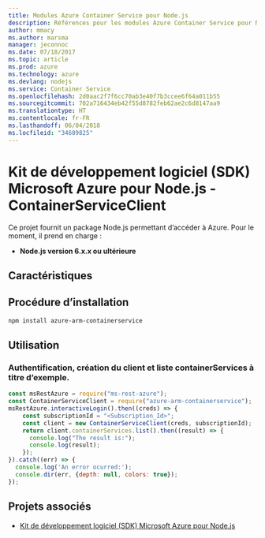 ```yaml
---
title: Modules Azure Container Service pour Node.js
description: Références pour les modules Azure Container Service pour Node.js
author: mmacy
ms.author: marsma
manager: jeconnoc
ms.date: 07/18/2017
ms.topic: article
ms.prod: azure
ms.technology: azure
ms.devlang: nodejs
ms.service: Container Service
ms.openlocfilehash: 2d0aac2f7f6cc70ab3e40f7b3ccee6f64a011b55
ms.sourcegitcommit: 702a716434eb42f55d8782feb62ae2c6d8147aa9
ms.translationtype: HT
ms.contentlocale: fr-FR
ms.lasthandoff: 06/04/2018
ms.locfileid: "34689825"
---
```

# <a name="microsoft-azure-sdk-for-nodejs---containerserviceclient"></a>Kit de développement logiciel (SDK) Microsoft Azure pour Node.js - ContainerServiceClient
Ce projet fournit un package Node.js permettant d’accéder à Azure. Pour le moment, il prend en charge :
- **Node.js version 6.x.x ou ultérieure**

## <a name="features"></a>Caractéristiques


## <a name="how-to-install"></a>Procédure d’installation

```bash
npm install azure-arm-containerservice
```

## <a name="how-to-use"></a>Utilisation

### <a name="authentication-client-creation-and-list-containerservices-as-an-example"></a>Authentification, création du client et liste containerServices à titre d’exemple.

```javascript
const msRestAzure = require("ms-rest-azure");
const ContainerServiceClient = require("azure-arm-containerservice");
msRestAzure.interactiveLogin().then((creds) => {
    const subscriptionId = "<Subscription_Id>";
    const client = new ContainerServiceClient(creds, subscriptionId);
    return client.containerServices.list().then((result) => {
      console.log("The result is:");
      console.log(result);
    });
}).catch((err) => {
  console.log('An error ocurred:');
  console.dir(err, {depth: null, colors: true});
});
```

## <a name="related-projects"></a>Projets associés

- [Kit de développement logiciel (SDK) Microsoft Azure pour Node.js](https://github.com/Azure/azure-sdk-for-node)